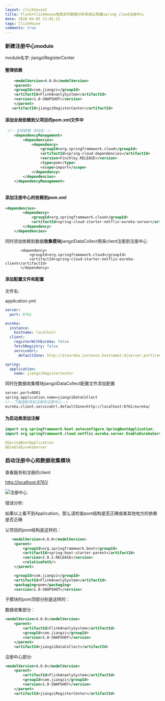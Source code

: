 ```yaml
---
layout: clickhouse2
title: Flink+ClickHouse电商实时数据分析系统之构建spring cloud注册中心
date: 2020-04-05 21:01:12
tags: ClickHouse
comments: true
---
```


### 新建注册中心module

module名字: jiangziRegisterCenter

#### 整理依赖

```xml
    <modelVersion>4.0.0</modelVersion>
    <parent>    
    <groupId>com.jiangzi</groupId>
    <artifactId>FlinkAnanlySystem</artifactId>
    <version>1.0-SNAPSHOT</version>
	</parent>
   <artifactId>jiangziRegisterCenter</artifactId>
```

<!--more-->

#### 添加全局依赖到父项目的pom.xml文件中

```xml
 <!--全局依赖 添加在-->
    <dependencyManagement>
        <dependencies>
            <dependency>
                <groupId>org.springframework.cloud</groupId>
                <artifactId>spring-cloud-dependencies</artifactId>
                <version>Finchley.RELEASE</version>
                <type>pom</type>
                <scope>import</scope>
            </dependency>
        </dependencies>
    </dependencyManagement>
    
```

#### 添加注册中心的依赖到pom.xml

```xml
<dependencies>
        <dependency>
            <groupId>org.springframework.cloud</groupId>
            <artifactId>spring-cloud-starter-netflix-eureka-server</artifactId>
        </dependency>
    </dependencies>
```

同时添加依赖到数据**收集模块**jiangziDataCollect用来client注册到注册中心

```
       <dependency>
           <groupId>org.springframework.cloud</groupId>
           <artifactId>spring-cloud-starter-netflix-eureka-client</artifactId>
       </dependency>
```



#### 添加配置文件和配置

文件名:

application.yml

```yaml
server:
  port: 8761

eureka:
  instance:
    hostname: localhost
  client:
    registerWithEureka: false
    fetchRegistry: false
    serviceUrl:
      defaultZone: http://${eureka.instance.hostname}:${server.port}/eureka/

spring:
  application:
    name: jiangziRegisterCenter
```

同时在数据收集模块jiangziDataCollect配置文件添加配置

```xml
server.port=8081
spring.application.name=jiangziDataCollect
<!--下面是新添加注册到注册中心-->
eureka.client.serviceUrl.defaultZone=http://localhost:8761/eureka/
```

#### 为启动类添加注解

```java
import org.springframework.boot.autoconfigure.SpringBootApplication;
import org.springframework.cloud.netflix.eureka.server.EnableEurekaServer;

@SpringBootApplication
@EnableEurekaServer
```

### 启动注册中心和数据收集模块

查看服务和注册的client

<http://localhost:8761/>

![注册中心](1586111699690.png)

错误分析:

如果以上看不到Application，那么请检查pom结构是否正确或者其他地方的依赖是否正确

父项目的pom结构是这样的：

```xml
   <modelVersion>4.0.0</modelVersion>
    <parent>
        <groupId>org.springframework.boot</groupId>
        <artifactId>spring-boot-starter-parent</artifactId>
        <version>2.0.2.RELEASE</version>
        <relativePath/>
    </parent>

    <groupId>com.jiangzi</groupId>
    <artifactId>FlinkAnanlySystem</artifactId>
    <packaging>pom</packaging>
    <version>1.0-SNAPSHOT</version>
```

子模块的pom顶部分别是这样的：

数据收集部分：

```xml
<modelVersion>4.0.0</modelVersion>
    <parent>
        <artifactId>FlinkAnanlySystem</artifactId>
        <groupId>com.jiangzi</groupId>
        <version>1.0-SNAPSHOT</version>
    </parent>
    <artifactId>jiangziDataCollect</artifactId>
```

注册中心部分:

```xml
<modelVersion>4.0.0</modelVersion>
    <parent>
        <artifactId>FlinkAnanlySystem</artifactId>
        <groupId>com.jiangzi</groupId>
        <version>1.0-SNAPSHOT</version>
    </parent>
    <artifactId>jiangziRegisterCenter</artifactId>
```

